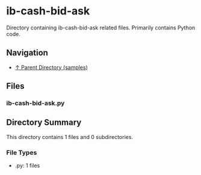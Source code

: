 # ib-cash-bid-ask

Directory containing ib-cash-bid-ask related files. Primarily contains Python code.

## Navigation

* [↑ Parent Directory (samples)](../README.md)

## Files

### ib-cash-bid-ask.py




## Directory Summary

This directory contains 1 files and 0 subdirectories.

### File Types

* .py: 1 files
